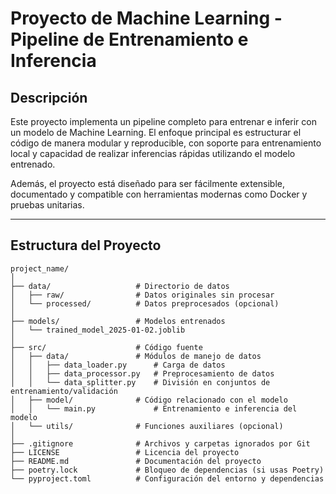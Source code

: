 # Proyecto de Machine Learning - Pipeline de Entrenamiento e Inferencia

## Descripción

Este proyecto implementa un pipeline completo para entrenar e inferir con un modelo de Machine Learning. El enfoque principal es estructurar el código de manera modular y reproducible, con soporte para entrenamiento local y capacidad de realizar inferencias rápidas utilizando el modelo entrenado. 

Además, el proyecto está diseñado para ser fácilmente extensible, documentado y compatible con herramientas modernas como Docker y pruebas unitarias.

---

## Estructura del Proyecto

```plaintext
project_name/
│
├── data/                   # Directorio de datos
│   ├── raw/                # Datos originales sin procesar
│   └── processed/          # Datos preprocesados (opcional)
│
├── models/                 # Modelos entrenados
│   └── trained_model_2025-01-02.joblib
│
├── src/                    # Código fuente
│   ├── data/               # Módulos de manejo de datos
│   │   ├── data_loader.py      # Carga de datos
│   │   ├── data_processor.py   # Preprocesamiento de datos
│   │   └── data_splitter.py    # División en conjuntos de entrenamiento/validación
│   ├── model/              # Código relacionado con el modelo
│   │   └── main.py             # Entrenamiento e inferencia del modelo
│   └── utils/              # Funciones auxiliares (opcional)
│
├── .gitignore              # Archivos y carpetas ignorados por Git
├── LICENSE                 # Licencia del proyecto
├── README.md               # Documentación del proyecto
├── poetry.lock             # Bloqueo de dependencias (si usas Poetry)
└── pyproject.toml          # Configuración del entorno y dependencias
